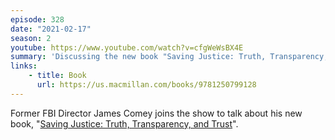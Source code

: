```yaml
---
episode: 328
date: "2021-02-17"
season: 2
youtube: https://www.youtube.com/watch?v=cfgWeWsBX4E
summary: 'Discussing the new book "Saving Justice: Truth, Transparency, and Trust"'
links:
    - title: Book
      url: https://us.macmillan.com/books/9781250799128
---
```

Former FBI Director James Comey joins the show to talk about his new book,
"[Saving Justice: Truth, Transparency, and Trust][book]".

[book]: https://us.macmillan.com/books/9781250799128
